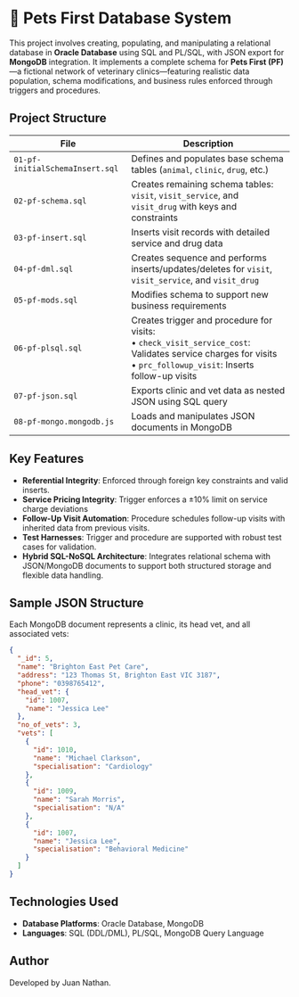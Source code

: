 # 🐾 Pets First Database System

This project involves creating, populating, and manipulating a relational database in **Oracle Database** using SQL and PL/SQL, with JSON export for **MongoDB** integration. It implements a complete schema for **Pets First (PF)**—a fictional network of veterinary clinics—featuring realistic data population, schema modifications, and business rules enforced through triggers and procedures.

## Project Structure

| File                            | Description                                                                                                                                                         |
|------------------------------   |---------------------------------------------------------------------------------------------------------------------------------------------------------------------|
| `01-pf-initialSchemaInsert.sql` | Defines and populates base schema tables (`animal`, `clinic`, `drug`, etc.)                                                                                         |
| `02-pf-schema.sql`              | Creates remaining schema tables: `visit`, `visit_service`, and `visit_drug` with keys and constraints                                                               |
| `03-pf-insert.sql`              | Inserts visit records with detailed service and drug data                                                                                                           |
| `04-pf-dml.sql`                 | Creates sequence and performs inserts/updates/deletes for `visit`, `visit_service`, and `visit_drug`                                                                |
| `05-pf-mods.sql`                | Modifies schema to support new business requirements                                                                                                                |
| `06-pf-plsql.sql`               | Creates trigger and procedure for visits:<br>• `check_visit_service_cost`: Validates service charges for visits<br>• `prc_followup_visit`: Inserts follow-up visits |
| `07-pf-json.sql`                | Exports clinic and vet data as nested JSON using SQL query                                                                                                          |
| `08-pf-mongo.mongodb.js`        | Loads and manipulates JSON documents in MongoDB                                                                                                                     |

## Key Features

- **Referential Integrity**: Enforced through foreign key constraints and valid inserts.
- **Service Pricing Integrity**: Trigger enforces a ±10% limit on service charge deviations
- **Follow-Up Visit Automation**: Procedure schedules follow-up visits with inherited data from previous visits.
- **Test Harnesses**: Trigger and procedure are supported with robust test cases for validation.
- **Hybrid SQL-NoSQL Architecture**: Integrates relational schema with JSON/MongoDB documents to support both structured storage and flexible data handling.

## Sample JSON Structure

Each MongoDB document represents a clinic, its head vet, and all associated vets:

```json
{
  "_id": 5,
  "name": "Brighton East Pet Care",
  "address": "123 Thomas St, Brighton East VIC 3187",
  "phone": "0398765412",
  "head_vet": {
    "id": 1007,
    "name": "Jessica Lee"
  },
  "no_of_vets": 3,
  "vets": [
    {
      "id": 1010,
      "name": "Michael Clarkson",
      "specialisation": "Cardiology"
    },
    {
      "id": 1009,
      "name": "Sarah Morris",
      "specialisation": "N/A"
    },
    {
      "id": 1007,
      "name": "Jessica Lee",
      "specialisation": "Behavioral Medicine"
    }
  ]
}
```

## Technologies Used

- **Database Platforms**: Oracle Database, MongoDB
- **Languages**: SQL (DDL/DML), PL/SQL, MongoDB Query Language

## Author

Developed by Juan Nathan.













